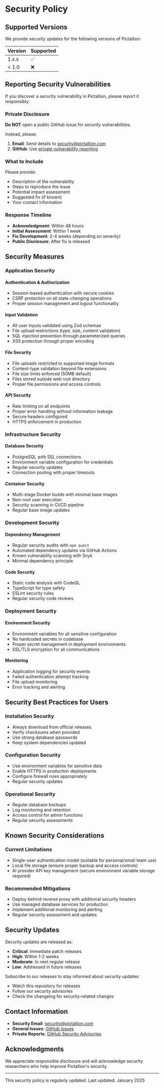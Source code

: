 # Security Policy

## Supported Versions

We provide security updates for the following versions of Pictallion:

| Version | Supported          |
| ------- | ------------------ |
| 1.x.x   | :white_check_mark: |
| < 1.0   | :x:                |

## Reporting Security Vulnerabilities

If you discover a security vulnerability in Pictallion, please report it responsibly:

### Private Disclosure

**Do NOT** open a public GitHub issue for security vulnerabilities.

Instead, please:

1. **Email**: Send details to security@pictallion.com
2. **GitHub**: Use [private vulnerability reporting](https://github.com/yourusername/pictallion/security/advisories/new)

### What to Include

Please provide:

- Description of the vulnerability
- Steps to reproduce the issue
- Potential impact assessment
- Suggested fix (if known)
- Your contact information

### Response Timeline

- **Acknowledgment**: Within 48 hours
- **Initial Assessment**: Within 1 week
- **Fix Development**: 2-4 weeks (depending on severity)
- **Public Disclosure**: After fix is released

## Security Measures

### Application Security

#### Authentication & Authorization
- Session-based authentication with secure cookies
- CSRF protection on all state-changing operations
- Proper session management and logout functionality

#### Input Validation
- All user inputs validated using Zod schemas
- File upload restrictions (type, size, content validation)
- SQL injection prevention through parameterized queries
- XSS protection through proper encoding

#### File Security
- File uploads restricted to supported image formats
- Content-type validation beyond file extensions
- File size limits enforced (50MB default)
- Files stored outside web root directory
- Proper file permissions and access controls

#### API Security
- Rate limiting on all endpoints
- Proper error handling without information leakage
- Secure headers configured
- HTTPS enforcement in production

### Infrastructure Security

#### Database Security
- PostgreSQL with SSL connections
- Environment variable configuration for credentials
- Regular security updates
- Connection pooling with proper timeouts

#### Container Security
- Multi-stage Docker builds with minimal base images
- Non-root user execution
- Security scanning in CI/CD pipeline
- Regular base image updates

### Development Security

#### Dependency Management
- Regular security audits with `npm audit`
- Automated dependency updates via GitHub Actions
- Known vulnerability scanning with Snyk
- Minimal dependency principle

#### Code Security
- Static code analysis with CodeQL
- TypeScript for type safety
- ESLint security rules
- Regular security code reviews

### Deployment Security

#### Environment Security
- Environment variables for all sensitive configuration
- No hardcoded secrets in codebase
- Proper secret management in deployment environments
- SSL/TLS encryption for all communications

#### Monitoring
- Application logging for security events
- Failed authentication attempt tracking
- File upload monitoring
- Error tracking and alerting

## Security Best Practices for Users

### Installation Security
- Always download from official releases
- Verify checksums when provided
- Use strong database passwords
- Keep system dependencies updated

### Configuration Security
- Use environment variables for sensitive data
- Enable HTTPS in production deployments
- Configure firewall rules appropriately
- Regular security updates

### Operational Security
- Regular database backups
- Log monitoring and retention
- Access control for admin functions
- Regular security assessments

## Known Security Considerations

### Current Limitations
- Single-user authentication model (suitable for personal/small team use)
- Local file storage (ensure proper backup and access controls)
- AI provider API key management (secure environment variable storage required)

### Recommended Mitigations
- Deploy behind reverse proxy with additional security headers
- Use managed database services for production
- Implement additional monitoring and alerting
- Regular security assessment and updates

## Security Updates

Security updates are released as:
- **Critical**: Immediate patch releases
- **High**: Within 1-2 weeks
- **Moderate**: In next regular release
- **Low**: Addressed in future releases

Subscribe to our releases to stay informed about security updates:
- Watch this repository for releases
- Follow our security advisories
- Check the changelog for security-related changes

## Contact Information

- **Security Email**: security@pictallion.com
- **General Issues**: [GitHub Issues](https://github.com/yourusername/pictallion/issues)
- **Private Reports**: [GitHub Security Advisories](https://github.com/yourusername/pictallion/security/advisories)

## Acknowledgments

We appreciate responsible disclosure and will acknowledge security researchers who help improve Pictallion's security.

---

This security policy is regularly updated. Last updated: January 2025